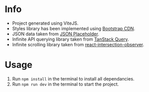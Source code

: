 # Info

- Project generated using ViteJS.
- Styles library has been implemented using [Bootstrap CDN](https://getbootstrap.com/).
- JSON data taken from [JSON Placeholder](https://jsonplaceholder.typicode.com/).
- Infinite API querying library taken from [TanStack Query](https://tanstack.com/query/latest/docs/framework/react/guides/infinite-queries).
- Infinite scrolling library taken from [react-intersection-observer](https://www.npmjs.com/package/react-intersection-observer).

# Usage

1. Run `npm install` in the terminal to install all dependancies.
2. Run `npm run dev` in the terminal to start the project.